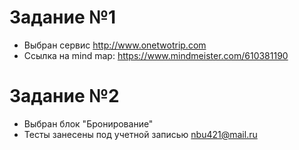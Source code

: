 # Задание №1

- Выбран сервис http://www.onetwotrip.com
- Ссылка на mind map:  https://www.mindmeister.com/610381190

# Задание №2

- Выбран блок "Бронирование"
- Тесты занесены под учетной записью nbu421@mail.ru
